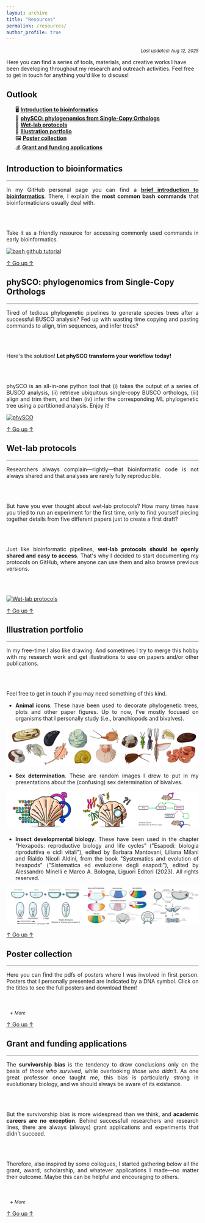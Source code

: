 ```yaml
---
layout: archive
title: "Resources"
permalink: /resources/
author_profile: true
---
```


<style>
  summary {
    display: block;
  }

  /* Create a new custom triangle on the right side */
  summary::before {
    margin-left: 1ch;
    display: inline-block;
    content: '+';
    transition: 0.2s;
  }

  details[open] > summary::before {
    transform: rotate(45deg);
  }

  hr {
    border: none;
    height: 2px;
    /* Set the hr color */
    color: #b9babd;  /* old IE */
    background-color: #b9babd;  /* Modern Browsers */
  }

  #outlook-section ul {
    list-style-type: none !important;
  }
</style>

<p align="right"><small><em>Last updated: Aug 12, 2025</em></small></p>

<!-------------------------------------------------------------------------------------->
<!-------------------------------------------------------------------------------------->

Here you can find a series of tools, materials, and creative works I have been developing throughout my research and outreach activities. Feel free to get in touch for anything you'd like to discuss!

<div id="outlook-section">
  <h2 id="outlook">Outlook</h2>
  <ul>
    <li>🖥️ <a href="#github-bioinformatics"><b>Introduction to bioinformatics</b></a></li>
    <li>🌳 <a href="#physco"><b>phySCO: phylogenomics from Single-Copy Orthologs</b></a></li>
    <li>🧪 <a href="#wetlab-protocols"><b>Wet-lab protocols</b></a></li>
    <li>🎨 <a href="#illustrations"><b>Illustration portfolio</b></a></li>
    <li>🖼️ <a href="#posters"><b>Poster collection</b></a></li>
    <li>💰 <a href="#grants"><b>Grant and funding applications</b></a></li>
  </ul>
</div>

<!-------------------------------------------------------------------------------------->
<!-------------------------------------------------------------------------------------->


<h2 id="github-bioinformatics">Introduction to bioinformatics</h2>
<hr>

<div style="text-align: justify">

  In my GitHub personal page you can find a <b><a href="https://github.com/filonico/UNIX_and_bash_basics" target="_blank">brief introduction to bioinformatics</a></b>. There, I explain the <b>most common bash commands</b> that bioinformaticians usually deal with.
        
  <br />
  <br />

  Take it as a friendly resource for accessing commonly used commands in early bioinformatics.

</div>

[![bash github tutorial](https://github-readme-stats.vercel.app/api/pin/?username=filonico&repo=UNIX_and_bash_basics&show_icons=true&theme=transparent)](https://github.com/filonico/UNIX_and_bash_basics)

<a href="#outlook">↑ Go up ↑</a>

<!-------------------------------------------------------------------------------------->
<!-------------------------------------------------------------------------------------->

<h2 id="physco">phySCO: phylogenomics from Single-Copy Orthologs</h2>
<hr>

<div style="text-align: justify">

  Tired of tedious phylogenetic pipelines to generate species trees after a successful BUSCO analysis? Fed up with wasting time copying and pasting commands to align, trim sequences, and infer trees?

  <br />
  <br />

  Here's the solution! <b>Let phySCO transform your workflow today!</b>

  <br />
  <br />

  phySCO is an all-in-one python tool that (i) takes the output of a series of BUSCO analysis, (ii) retrieve ubiquitous single-copy BUSCO orthologs, (iii) align and trim them, and then (iv) infer the corresponding ML phylogenetic tree using a partitioned analysis. Enjoy it!

</div>

[![phySCO](https://github-readme-stats.vercel.app/api/pin/?username=filonico&repo=phySCO&show_icons=true&theme=transparent)](https://github.com/filonico/phySCO)

<a href="#outlook">↑ Go up ↑</a>

<!-------------------------------------------------------------------------------------->
<!-------------------------------------------------------------------------------------->

<h2 id="wetlab-protocols">Wet-lab protocols</h2>
<hr>

<div style="text-align: justify">

  Researchers always complain—rightly—that bioinformatic code is not always shared and that analyses are rarely fully reproducible.

  <br />
  <br />

  But have you ever thought about wet-lab protocols? How many times have you tried to run an experiment for the first time, only to find yourself piecing together details from five different papers just to create a first draft?

  <br />
  <br />

  Just like bioinformatic pipelines, <b>wet-lab protocols should be openly shared and easy to access</b>. That's why I decided to start documenting my protocols on GitHub, where anyone can use them and also browse previous versions.

  <br />
  <br />

</div>

[![Wet-lab protocols](https://github-readme-stats.vercel.app/api/pin/?username=filonico&repo=wetlab_protocols&show_icons=true&theme=transparent)](https://github.com/filonico/wetlab_protocols)

<a href="#outlook">↑ Go up ↑</a>

<!-------------------------------------------------------------------------------------->
<!-------------------------------------------------------------------------------------->

<h2 id="illustrations">Illustration portfolio</h2>
<hr>

<div style="text-align: justify">

  In my free-time I also like drawing. And sometimes I try to merge this hobby with my research work and get illustrations to use on papers and/or other publications.

  <br />
  <br />

  Feel free to get in touch if you may need something of this kind.

  <ul>
  <li><b>Animal icons</b>. These have been used to decorate phylogenetic trees, plots and other paper figures. Up to now, I've mostly focused on organisms that I personally study (i.e., branchiopods and bivalves).</li>
  </ul>

</div>

![animal silhouettes](/images/silhouettes_animals.png)

<div style="text-align: justify">

  <ul>
  <li><b>Sex determination</b>. These are random images I drew to put in my presentations about the (confusing) sex determination of bivalves.</li>
  </ul>

</div>

![sex determination](/images/sexDet_coverImage.png)
<div style="text-align: justify">

  <ul>
  <li><b>Insect developmental biology</b>. These have been used in the chapter "Hexapods: reproductive biology and life cycles" ("Esapodi: biologia riproduttiva e cicli vitali"), edited by Barbara Mantovani, Liliana Milani and Rialdo Nicoli Aldini, from the book "Systematics and evolution of hexapods" ("Sistematica ed evoluzione degli esapodi"), edited by Alessandro Minelli e Marco A. Bologna, Liguori Editori (2023). All rights reserved.</li>
  </ul>

</div>

![insect development](/images/insect_development.png)

<a href="#outlook">↑ Go up ↑</a>

<h2 id="posters">Poster collection</h2>
<hr>

<div style="text-align: justify">

  Here you can find the pdfs of posters where I was involved in first person. Posters that I personally presented are indicated by a DNA symbol. Click on the titles to see the full posters and download them!

  <br />
  <br />
  
  <details>
    <summary><i><small> More</small></i></summary>
    <ul>
    <li><b><a href="https://drive.google.com/file/d/1Mw-GgFLSQiBVmWdDHEwQmPVRErn66U0x/view?usp=sharing" target="_blank">Il primo anno di Wood Wide Ants: approcci, risultati e prospettive</a> [The first year of Wood Wide Ants: approaches, results and perspectives]</b>.<br />
      <i>Associazione Italiana per lo Studio degli Artropodi Sociali e Presociali [Meeting of the Italian Association for the Study of Social and Presocial Insects] (AISASP)</i>.<br />
      Bologna, Italy. Sep 3–5, 2025.</li>
    <li>🧬 <b><a href="https://drive.google.com/file/d/1SJy0M-vR0e_ay5Wl3rROcIdhrwZkd1L7/view?usp=sharing" target="_blank">Visions from the past: elucidating opsin evolution in a non-bilaterian Metazoa lineage</a></b>.<br />
      <i>Jacques Monod Conferences: Origin of metazoans</i>.<br />
      Roscoff, France. Jun 16–20, 2025.</li>
    <li>🧬 <b><a href="https://drive.google.com/file/d/1OROehtrFHCn_U1BPoMQwzHR0HPu9IKj8/view?usp=sharing" target="_blank">How to detect sex-determining genes through molecular evolution: bivalves as a case study</a></b>.<br />
      <i>Evoluzione 2024</i>.<br />
      Naples, Italy. Sep 9–11, 2024.</li>
    <li><b><a href="https://drive.google.com/file/d/1c9WUQQ4pnNtkSr_IR38pH4XSy8kYsY6_/view?usp=sharing" target="_blank">The rise of Branchiopoda genomics: the state of the art and future challenges</a></b>.<br />
      <i>SMBE 2023</i>.<br />
      Ferrara, Italy. Jul 23–27, 2023.</li>
    <li><b><a href="https://drive.google.com/file/d/1tCP67JMO3-8ugBSj8CBTUzEkZK4ZIfEy/view?usp=sharing" target="_blank">Comparing different dating methods on branchiopod phylogeny: MCMCtree and lsd2</a></b>.<br />
      <i>SMBE 2023</i>.<br />
      Ferrara, Italy. Jul 23–27, 2023.</li>
    <li>🧬 <b><a href="https://drive.google.com/file/d/1uGF5tZpb5LHcLDHQv1TIR8vcJY4BOiPu/view?usp=sharing" target="_blank">Clues of accelerated molecular evolution in gene families associated wit sex determination in bivalves</a></b>.<br />
      <i>Evoluzione 2022</i>.<br />
      Ancona, Italy. Sep 4–7, 2022.</li>
    <li>🧬 <b><a href="https://drive.google.com/file/d/1UvQCD4jXHFAPZVsZ_RtY8YaqNMiMe4OT/view?usp=sharing" target="_blank">First insights and comparative genomics of <i>Hox</i> and <i>ParaHox</i> genes in tadpole shrimps</a></b>.<br />
      <i>EuroEvoDevo 2022</i>.<br />
      Naples, Italy. May 31–Jun 3, 2022.</li>
    </ul>   
  </details>
</div>

<a href="#outlook">↑ Go up ↑</a>

<!-------------------------------------------------------------------------------------->
<!-------------------------------------------------------------------------------------->

<h2 id="grants">Grant and funding applications</h2>
<hr>

<div style="text-align: justify">

  The <b>survivorship bias</b> is the tendency to draw conclusions only on the basis of <em>those who survived</em>, while overlooking <em>those who didn't</em>. As one great professor once taught me, this bias is particularly strong in evolutionary biology, and we should always be aware of its existance.

  <br />
  <br />

  But the survivorship bias is more widespread than we think, and <b>academic careers are no exception</b>. Behind successfull researchers and research lines, there are always (always) grant applications and experiments that didn't succeed.

  <br />
  <br />

  Therefore, also inspired by some collegues, I started gathering below all the grant, award, scholarship, and whatever applications I made—no matter their outcome. Maybe this can be helpful and encouraging to others.
  
  <br />
  <br />

  <details>
      <summary><i><small> More</small></i></summary>
      <ul>
        <li><a href="http://evolutionsociety.org/content/society-awards-and-prizes/graduate-research-excellence-grants/rosemary-grant-advanced-award.html" target="_blank"><b>Rosemary Grant Advanced Award</b></a>.<br />
        <i>Society for the Study of Evolution (SSE)</i>. 2023.<br />
        Outcome: <b>Unsuccessful</b> 🔴<br />
        <a href="https://drive.google.com/file/d/1c_Ki1l_-e2ClXehcMfs9LYaoLKQOUn27/view?usp=sharing" target="_blank">Link to the application</a>.
        </li>
        <li><b>Marco Polo Mobility Programme</b>.<br />
        <i>University of Bologna</i>. 2023.<br />
        Outcome: <b>Successful</b> 🟢<br />
        <a href="https://drive.google.com/file/d/1aqfvqcr78Rt0WJ7odpXxBKf0-K3YsCLI/view?usp=sharing" target="_blank">Link to the application</a>.
        </li>
        <li><a href="https://www.evolutionsociety.org/content/society-awards-and-prizes/graduate-research-excellence-grants/rc-lewontin-early-award.html" target="_blank"><b>R. C. Lewontin Early Award</b></a>.<br />
        <i>Society for the Study of Evolution (SSE)</i>. 2023.<br />
        Outcome: <b>Unsuccessful</b> 🔴<br />
        <a href="https://drive.google.com/file/d/11_a8cWpNMmwWIX1MBjNn5MgGkHE3O6N_/view?usp=sharing" target="_blank">Link to the application</a>.
        </li>
        <li><a href="https://systass.org/linnesys" target="_blank"><b>LinneSys: Systematics Research Fund</b></a>.<br />
        <i>The Systematics Association</i>. 2023.<br />
        Outcome: <b>Unsuccessful</b> 🔴<br />
        <a href="https://drive.google.com/file/d/1TxDKSesx8Im7cUFvJKcWqN_wf0qudwPN/view?usp=sharing" target="_blank">Link to the application</a>.
        </li>
        <li><a href="https://editing.press/bassi" target="_blank"><b>Laura Bassi scolarship for Editorial Assistance</b></a>.<br />
        <i>Editing Press</i>. Spring 2023 edition.<br />
        Outcome: <b>Successful</b> 🟢<br />
        <a href="https://drive.google.com/file/d/19OpZZFrqBNzgeYqR9qROQzv8BbkByMsb/view?usp=sharing" target="_blank">Link to the application</a>.
        </li>
      </ul>
    </details>
</div>

<a href="#outlook">↑ Go up ↑</a>
